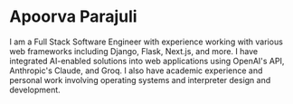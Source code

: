 # Apoorva Parajuli
I am a Full Stack Software Engineer with experience working with various web frameworks including 
Django, Flask, Next.js, and more. I have integrated AI-enabled solutions into web applications using OpenAI's API, Anthropic's
Claude, and Groq. I also have academic experience and personal work involving operating systems and interpreter design and 
development.